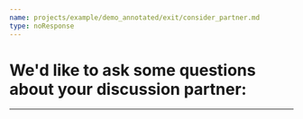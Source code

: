 ```yaml
---
name: projects/example/demo_annotated/exit/consider_partner.md
type: noResponse
---
```


# We'd like to ask some questions about **your discussion partner**:

---
